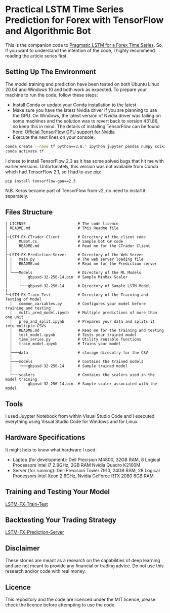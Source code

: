 # Practical LSTM Time Series Prediction for Forex with TensorFlow and Algorithmic Bot
This is the companion code to [Pragmatic LSTM for a Forex Time Series](https://medium.com). So, if you want to understand the intention of the code, I highly recommend reading the article series first.
## Setting Up The Environment
The model training and prediction have been tested on both Ubuntu Linux 20.04 and Windows 10 and both work as expected.
To prepare your machine to run the code, follow these steps:
- Install Conda or update your Conda installation to the latest
- Make sure you have the latest Nvidia driver if you are planning to use the GPU. On Windows, the latest version of Nvidia driver was failing on some machines and the solution was to revert back to version 431.86, so keep this in mind. The details of installing TensorFlow can be found here: [Official TensorFlow GPU support for Nvidia](https://www.tensorflow.org/install/gpu)
- Execute the next lines on your console:
```bash
conda create --name tf python==3.8.* ipython jupyter pandas numpy scikit-learn matplotlib flask
conda activate tf
```
I chose to install TensorFlow 2.3 as it has some solved bugs that hit me with earlier versions. Unfortunately, this version was not available from Conda which had TensorFlow 2.1, so I had to use pip:
```bash
pip install tensorflow-gpu==2.3
```
N.B. Keras became part of TensorFlow from v2, no need to install it separately.
## Files Structure
```
│ LICENSE                       # The code licence 
│ README.md                     # This Readme file
|
├─LSTM-FX-CTrader-Client        # Directory of the client code
│     MLBot.cs                  # Sample bot C# code
│     README.md                 # Read me for the CTrader Client
|
├─LSTM-FX-Prediction-Server     # Directory of the Web Server
│ │   main.py                   # The web server loading file
│ │   README.md                 # Read me for the Prediction server
│ │
│ └───Models                    # Directory of the ML Models 
│     │   gbpusd-32-256-14.bin  # Sample MinMax Scaler
│     │
│     └───gbpusd-32-256-14      # Directory of Sample LSTM Model 
|
└─LSTM-FX-Train-Test            # Directory of the Training and Testing of Model
  │   common_variables.py       # Configures your model before training and testing
  │   multi_pred_model.ipynb    # Multiple predictions of more than one unit
  │   prep_and_split.ipynb      # Prepares your data and splits it into multiple CSVs
  │   README.md                 # Read me for the training and testing
  │   test_model.ipynb          # Tests your trained model
  │   time_series.py            # Utility reusable functions 
  │   train_model.ipynb         # Trains your model
  │
  ├───data                      # storage direcotry for the CSV
  │
  ├───models                    # Contains the trained models
  │   └───gbpusd-32-256-14      # Sample trained model
  │
  └───scalers                   # Contains the scalers used in the model training
          gbpusd-32-256-14.bin  # Sample scaler associated with the model
```
## Tools
I used Juypter Notebook from within Visual Studio Code and I executed everything using Visual Studio Code for Windows and for Linux.
## Hardware Specifications
It might help to know what hardware I used:
- Laptop (for development): Dell Precision M4800, 32GB RAM, 8 Logical Processors Intel i7 2.9GHz, 2GB RAM Nvidia Quadro K2100M
- Server (for running): Dell Precision Tower 7910, 24GB RAM, 28 Logical Processors Intel Xeon 2.6GHz, Nvidia GeForce RTX 2080 8GB RAM
## Training and Testing Your Model
[LSTM-FX-Train-Test](LSTM-FX-Train-Test/README.md)
## Backtesting Your Trading Strategy
[LSTM-FX-Prediction-Server](LSTM-FX-Prediction-Server/README.md)
## Disclaimer
These stories are meant as a research on the capabilities of deep learning and are not meant to provide any financial or trading advice. Do not use this research and/or code with real money.
## Licence
This repository and the code are licenced under the MIT licence, please check the licence before attempting to use the code.
